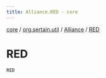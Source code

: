 ```yaml
---
title: Alliance.RED - core
---
```


[core](../../index.md) / [org.sertain.util](../index.md) / [Alliance](index.md) / [RED](.)

# RED

`RED`
